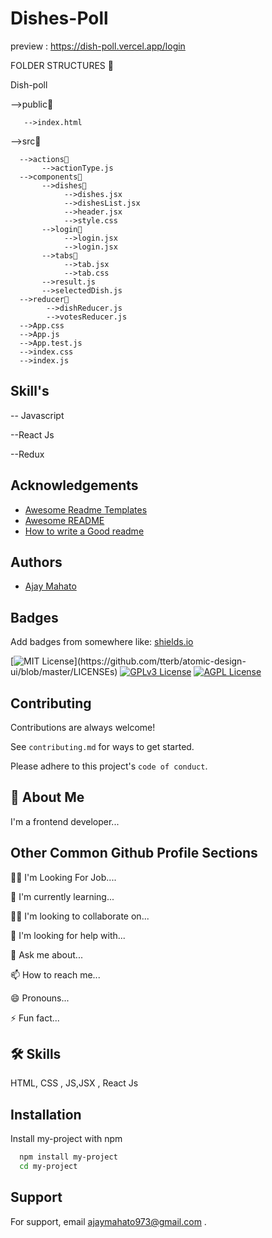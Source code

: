 
# Dishes-Poll

preview : https://dish-poll.vercel.app/login


FOLDER STRUCTURES 📁

Dish-poll

  -->public📁

       -->index.html

  -->src📁
  
      -->actions📁
           -->actionType.js
      -->components📁
           -->dishes📁
                -->dishes.jsx
                -->dishesList.jsx
                -->header.jsx
                -->style.css
           -->login📁
                -->login.jsx
                -->login.jsx
           -->tabs📁
                -->tab.jsx
                -->tab.css
           -->result.js
           -->selectedDish.js
      -->reducer📁
            -->dishReducer.js
            -->votesReducer.js
      -->App.css
      -->App.js
      -->App.test.js
      -->index.css
      -->index.js




## Skill's

-- Javascript

--React Js

--Redux
## Acknowledgements

 - [Awesome Readme Templates](https://awesomeopensource.com/project/elangosundar/awesome-README-templates)
 - [Awesome README](https://github.com/matiassingers/awesome-readme)
 - [How to write a Good readme](https://bulldogjob.com/news/449-how-to-write-a-good-readme-for-your-github-project)


## Authors

- [Ajay Mahato](https://github.com/ajay1151998)


## Badges

Add badges from somewhere like: [shields.io](https://shields.io/)

[![MIT License](https://img.shields.io/apm/l/atomic-design-ui.svg?)](https://github.com/tterb/atomic-design-ui/blob/master/LICENSEs)
[![GPLv3 License](https://img.shields.io/badge/License-GPL%20v3-yellow.svg)](https://opensource.org/licenses/)
[![AGPL License](https://img.shields.io/badge/license-AGPL-blue.svg)](http://www.gnu.org/licenses/agpl-3.0)


## Contributing

Contributions are always welcome!

See `contributing.md` for ways to get started.

Please adhere to this project's `code of conduct`.


## 🚀 About Me
I'm a frontend developer...


## Other Common Github Profile Sections
👩‍💻 I'm Looking For Job....

🧠 I'm currently learning...

👯‍♀️ I'm looking to collaborate on...

🤔 I'm looking for help with...

💬 Ask me about...

📫 How to reach me...

😄 Pronouns...

⚡️ Fun fact...


## 🛠 Skills
HTML, CSS , JS,JSX , React Js


## Installation

Install my-project with npm

```bash
  npm install my-project
  cd my-project
```
    
## Support

For support, email ajaymahato973@gmail.com .

